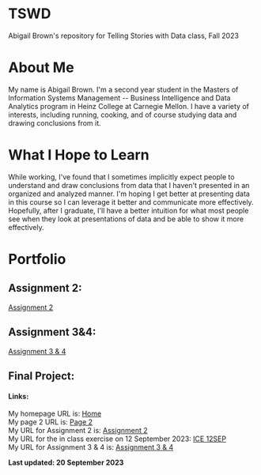 # TSWD
Abigail Brown's repository for Telling Stories with Data class, Fall 2023

# About Me
My name is Abigail Brown. I'm a second year student in the Masters of Information Systems Management -- Business Intelligence and Data Analytics program in Heinz College at Carnegie Mellon. I have a variety of interests, including running, cooking, and of course studying data and drawing conclusions from it.

# What I Hope to Learn
While working, I've found that I sometimes implicitly expect people to understand and draw conclusions from data that I haven't presented in an organized and analyzed manner. I'm hoping I get better at presenting data in this course so I can leverage it better and communicate more effectively. Hopefully, after I graduate, I'll have a better intuition for what most people see when they look at presentations of data and be able to show it more effectively.

# Portfolio

## Assignment 2:
[Assignment 2](https://abiabrown.github.io/TSWD/Assignment2)   

## Assignment 3&4:
[Assignment 3 & 4](https://abiabrown.github.io/TSWD/Assignment_3&4) 

## Final Project:


#### Links:
My homepage URL is: [Home](https://abiabrown.github.io/TSWD/)  
My page 2 URL is: [Page 2](https://abiabrown.github.io/TSWD/page2)   
My URL for Assignment 2 is: [Assignment 2](https://abiabrown.github.io/TSWD/Assignment2)   
My URL for the in class exercise on 12 September 2023: [ICE 12SEP](https://abiabrown.github.io/TSWD/In-Class_9-12)   
My URL for Assignment 3 & 4 is: [Assignment 3 & 4](https://abiabrown.github.io/TSWD/Assignment_3&4)   

**Last updated: 20 September 2023**
